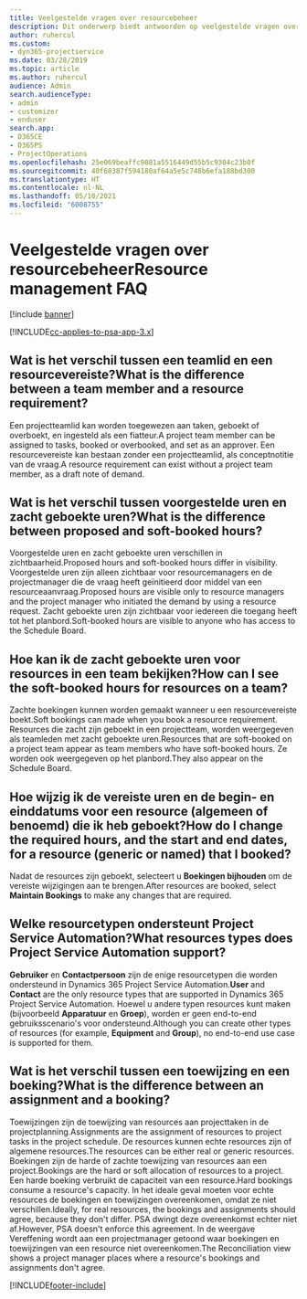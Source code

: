 ```yaml
---
title: Veelgestelde vragen over resourcebeheer
description: Dit onderwerp biedt antwoorden op veelgestelde vragen over resourcebeheer.
author: ruhercul
ms.custom:
- dyn365-projectservice
ms.date: 03/28/2019
ms.topic: article
ms.author: ruhercul
audience: Admin
search.audienceType:
- admin
- customizer
- enduser
search.app:
- D365CE
- D365PS
- ProjectOperations
ms.openlocfilehash: 25e069beaffc9081a5516449d55b5c9304c23b0f
ms.sourcegitcommit: 40f68387f594180af64a5e5c748b6efa188bd300
ms.translationtype: HT
ms.contentlocale: nl-NL
ms.lasthandoff: 05/10/2021
ms.locfileid: "6008755"
---
```

# <a name="resource-management-faq"></a><span data-ttu-id="09f99-103">Veelgestelde vragen over resourcebeheer</span><span class="sxs-lookup"><span data-stu-id="09f99-103">Resource management FAQ</span></span>

[!include [banner](../includes/psa-now-project-operations.md)]

[!INCLUDE[cc-applies-to-psa-app-3.x](../includes/cc-applies-to-psa-app-3x.md)]

## <a name="what-is-the-difference-between-a-team-member-and-a-resource-requirement"></a><span data-ttu-id="09f99-104">Wat is het verschil tussen een teamlid en een resourcevereiste?</span><span class="sxs-lookup"><span data-stu-id="09f99-104">What is the difference between a team member and a resource requirement?</span></span>

<span data-ttu-id="09f99-105">Een projectteamlid kan worden toegewezen aan taken, geboekt of overboekt, en ingesteld als een fiatteur.</span><span class="sxs-lookup"><span data-stu-id="09f99-105">A project team member can be assigned to tasks, booked or overbooked, and set as an approver.</span></span> <span data-ttu-id="09f99-106">Een resourcevereiste kan bestaan zonder een projectteamlid, als conceptnotitie van de vraag.</span><span class="sxs-lookup"><span data-stu-id="09f99-106">A resource requirement can exist without a project team member, as a draft note of demand.</span></span> 

## <a name="what-is-the-difference-between-proposed-and-soft-booked-hours"></a><span data-ttu-id="09f99-107">Wat is het verschil tussen voorgestelde uren en zacht geboekte uren?</span><span class="sxs-lookup"><span data-stu-id="09f99-107">What is the difference between proposed and soft-booked hours?</span></span>

<span data-ttu-id="09f99-108">Voorgestelde uren en zacht geboekte uren verschillen in zichtbaarheid.</span><span class="sxs-lookup"><span data-stu-id="09f99-108">Proposed hours and soft-booked hours differ in visibility.</span></span> <span data-ttu-id="09f99-109">Voorgestelde uren zijn alleen zichtbaar voor resourcemanagers en de projectmanager die de vraag heeft geïnitieerd door middel van een resourceaanvraag.</span><span class="sxs-lookup"><span data-stu-id="09f99-109">Proposed hours are visible only to resource managers and the project manager who initiated the demand by using a resource request.</span></span> <span data-ttu-id="09f99-110">Zacht geboekte uren zijn zichtbaar voor iedereen die toegang heeft tot het planbord.</span><span class="sxs-lookup"><span data-stu-id="09f99-110">Soft-booked hours are visible to anyone who has access to the Schedule Board.</span></span>

## <a name="how-can-i-see-the-soft-booked-hours-for-resources-on-a-team"></a><span data-ttu-id="09f99-111">Hoe kan ik de zacht geboekte uren voor resources in een team bekijken?</span><span class="sxs-lookup"><span data-stu-id="09f99-111">How can I see the soft-booked hours for resources on a team?</span></span>

<span data-ttu-id="09f99-112">Zachte boekingen kunnen worden gemaakt wanneer u een resourcevereiste boekt.</span><span class="sxs-lookup"><span data-stu-id="09f99-112">Soft bookings can made when you book a resource requirement.</span></span> <span data-ttu-id="09f99-113">Resources die zacht zijn geboekt in een projectteam, worden weergegeven als teamleden met zacht geboekte uren.</span><span class="sxs-lookup"><span data-stu-id="09f99-113">Resources that are soft-booked on a project team appear as team members who have soft-booked hours.</span></span> <span data-ttu-id="09f99-114">Ze worden ook weergegeven op het planbord.</span><span class="sxs-lookup"><span data-stu-id="09f99-114">They also appear on the Schedule Board.</span></span>

## <a name="how-do-i-change-the-required-hours-and-the-start-and-end-dates-for-a-resource-generic-or-named-that-i-booked"></a><span data-ttu-id="09f99-115">Hoe wijzig ik de vereiste uren en de begin- en einddatums voor een resource (algemeen of benoemd) die ik heb geboekt?</span><span class="sxs-lookup"><span data-stu-id="09f99-115">How do I change the required hours, and the start and end dates, for a resource (generic or named) that I booked?</span></span>

<span data-ttu-id="09f99-116">Nadat de resources zijn geboekt, selecteert u **Boekingen bijhouden** om de vereiste wijzigingen aan te brengen.</span><span class="sxs-lookup"><span data-stu-id="09f99-116">After resources are booked, select **Maintain Bookings** to make any changes that are required.</span></span>

## <a name="what-resources-types-does-project-service-automation-support"></a><span data-ttu-id="09f99-117">Welke resourcetypen ondersteunt Project Service Automation?</span><span class="sxs-lookup"><span data-stu-id="09f99-117">What resources types does Project Service Automation support?</span></span>

<span data-ttu-id="09f99-118">**Gebruiker** en **Contactpersoon** zijn de enige resourcetypen die worden ondersteund in Dynamics 365 Project Service Automation.</span><span class="sxs-lookup"><span data-stu-id="09f99-118">**User** and **Contact** are the only resource types that are supported in Dynamics 365 Project Service Automation.</span></span> <span data-ttu-id="09f99-119">Hoewel u andere typen resources kunt maken (bijvoorbeeld **Apparatuur** en **Groep**), worden er geen end-to-end gebruiksscenario's voor ondersteund.</span><span class="sxs-lookup"><span data-stu-id="09f99-119">Although you can create other types of resources (for example, **Equipment** and **Group**), no end-to-end use case is supported for them.</span></span>

## <a name="what-is-the-difference-between-an-assignment-and-a-booking"></a><span data-ttu-id="09f99-120">Wat is het verschil tussen een toewijzing en een boeking?</span><span class="sxs-lookup"><span data-stu-id="09f99-120">What is the difference between an assignment and a booking?</span></span>

<span data-ttu-id="09f99-121">Toewijzingen zijn de toewijzing van resources aan projecttaken in de projectplanning.</span><span class="sxs-lookup"><span data-stu-id="09f99-121">Assignments are the assignment of resources to project tasks in the project schedule.</span></span> <span data-ttu-id="09f99-122">De resources kunnen echte resources zijn of algemene resources.</span><span class="sxs-lookup"><span data-stu-id="09f99-122">The resources can be either real or generic resources.</span></span> <span data-ttu-id="09f99-123">Boekingen zijn de harde of zachte toewijzing van resources aan een project.</span><span class="sxs-lookup"><span data-stu-id="09f99-123">Bookings are the hard or soft allocation of resources to a project.</span></span> <span data-ttu-id="09f99-124">Een harde boeking verbruikt de capaciteit van een resource.</span><span class="sxs-lookup"><span data-stu-id="09f99-124">Hard bookings consume a resource's capacity.</span></span> <span data-ttu-id="09f99-125">In het ideale geval moeten voor echte resources de boekingen en toewijzingen overeenkomen, omdat ze niet verschillen.</span><span class="sxs-lookup"><span data-stu-id="09f99-125">Ideally, for real resources, the bookings and assignments should agree, because they don't differ.</span></span> <span data-ttu-id="09f99-126">PSA dwingt deze overeenkomst echter niet af.</span><span class="sxs-lookup"><span data-stu-id="09f99-126">However, PSA doesn't enforce this agreement.</span></span> <span data-ttu-id="09f99-127">In de weergave Vereffening wordt aan een projectmanager getoond waar boekingen en toewijzingen van een resource niet overeenkomen.</span><span class="sxs-lookup"><span data-stu-id="09f99-127">The Reconciliation view shows a project manager places where a resource's bookings and assignments don't agree.</span></span>


[!INCLUDE[footer-include](../includes/footer-banner.md)]